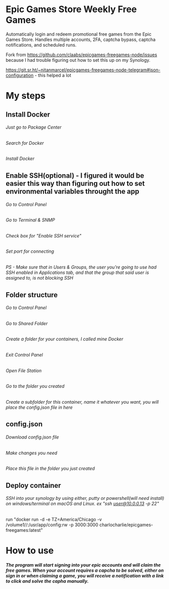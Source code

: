 # Epic Games Store Weekly Free Games
  Automatically login and redeem promotional free games from the Epic Games Store.
  Handles multiple accounts, 2FA, captcha bypass, captcha notifications, and scheduled runs.

  Fork from https://github.com/claabs/epicgames-freegames-node/issues because I had trouble figuring out how to set this up on my Synology. 

  https://git.sr.ht/~nitanmarcel/epicgames-freegames-node-telegram#json-configuration - this helped a lot

# My steps

## Install Docker
######   Just go to Package Center
######   Search for Docker
######   Install Docker

## Enable SSH(optional) - I figured it would be easier this way than figuring out how to set environmental variables throught the app
######   Go to Control Panel
######   Go to Terminal & SNMP
######   Check box for "Enable SSH service"
######   Set port for connecting
######   PS - Make sure that in Users & Groups, the user you're going to use had SSH enabled in Applications tab, and that the group that said user is assigned to, is not blocking SSH

## Folder structure
######   Go to Control Panel
######   Go to Shared Folder
######   Create a folder for your containers, I called mine Docker
######   Exit Control Panel
######   Open File Station
######   Go to the folder you created
######   Create a subfolder for this container, name it whatever you want, you will place the config.json file in here 
  
## config.json
######   Download config.json file
######   Make changes you need
######   Place this file in the folder you just created

## Deploy container
###### SSH into your synology by using either, putty or powershell(will need install) on windows/terminal on macOS and Linux. ex "ssh user@10.0.0.13 -p 22"
run "docker run -d -e TZ=America/Chicago -v /volume1/<docker folder name>/<container folder name>:/usr/app/config:rw -p 3000:3000 charlocharlie/epicgames-freegames:latest"

# How to use
##### The program will start signing into your epic accounts and will claim the free games. When your account requires a capcha to be solved, either on sign in or when claiming a game, you will receive a notification with a link to click and solve the capha manually.
